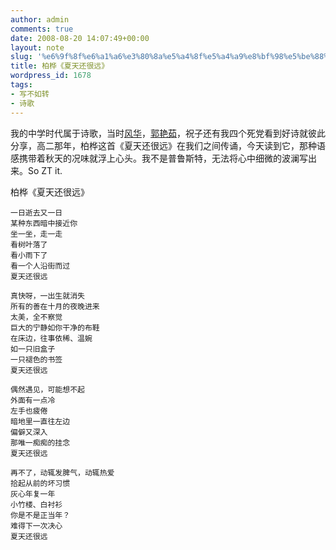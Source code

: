 ```yaml
---
author: admin
comments: true
date: 2008-08-20 14:07:49+00:00
layout: note
slug: '%e6%9f%8f%e6%a1%a6%e3%80%8a%e5%a4%8f%e5%a4%a9%e8%bf%98%e5%be%88%e8%bf%9c%e3%80%8b'
title: 柏桦《夏天还很远》
wordpress_id: 1678
tags:
- 写不如转
- 诗歌
---
```


我的中学时代属于诗歌，当时[风华](http://fenghua09.blogbus.com/)，[郭艳茹](http://blog.sina.com.cn/u/1243804747)，祝子还有我四个死党看到好诗就彼此分享，高二那年，柏桦这首《夏天还很远》在我们之间传诵，今天读到它，那种语感携带着秋天的况味就浮上心头。我不是普鲁斯特，无法将心中细微的波澜写出来。So ZT it.

柏桦《夏天还很远》

    一日逝去又一日
    某种东西暗中接近你
    坐一坐，走一走
    看树叶落了
    看小雨下了
    看一个人沿街而过
    夏天还很远

    真快呀，一出生就消失
    所有的善在十月的夜晚进来
    太美，全不察觉
    巨大的宁静如你干净的布鞋
    在床边，往事依稀、温婉
    如一只旧盒子
    一只褪色的书签
    夏天还很远

    偶然遇见，可能想不起
    外面有一点冷
    左手也疲倦
    暗地里一直往左边
    偏僻又深入
    那唯一痴痴的挂念
    夏天还很远

    再不了，动辄发脾气，动辄热爱
    拾起从前的坏习惯
    灰心年复一年
    小竹楼、白衬衫
    你是不是正当年？
    难得下一次决心
    夏天还很远
